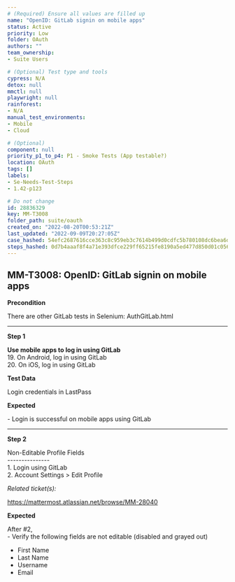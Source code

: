 ```yaml
---
# (Required) Ensure all values are filled up
name: "OpenID: GitLab signin on mobile apps"
status: Active
priority: Low
folder: OAuth
authors: ""
team_ownership: 
- Suite Users

# (Optional) Test type and tools
cypress: N/A
detox: null
mmctl: null
playwright: null
rainforest: 
- N/A
manual_test_environments: 
- Mobile
- Cloud

# (Optional)
component: null
priority_p1_to_p4: P1 - Smoke Tests (App testable?)
location: OAuth
tags: []
labels: 
- Se-Needs-Test-Steps
- 1.42-p123

# Do not change
id: 28836329
key: MM-T3008
folder_path: suite/oauth
created_on: "2022-08-20T00:53:21Z"
last_updated: "2022-09-09T20:27:05Z"
case_hashed: 54efc2687616cce363c8c959eb3c7614b499d0cdfc5b780108dc6bea6d11fba92c25034bac52f86396f62da002eaaad5
steps_hashed: 0d7b4aaaf8f4a71e393dfce229ff65215fe8190a5ed477d850d01c0562b250ab6c6221d1e42bbb40c86f52a3523121f2
---
```


## MM-T3008: OpenID: GitLab signin on mobile apps

**Precondition**

There are other GitLab tests in Selenium: AuthGitLab.html

---

**Step 1**

**Use mobile apps to log in using GitLab**\
19\. On Android, log in using GitLab\
20\. On iOS, log in using GitLab

**Test Data**

Login credentials in LastPass

**Expected**

\- Login is successful on mobile apps using GitLab

---

**Step 2**

Non-Editable Profile Fields\
\---------------\
1\. Login using GitLab\
2\. Account Settings > Edit Profile

_Related ticket(s):_

[](https://mattermost.atlassian.net/browse/MM-28040) <https://mattermost.atlassian.net/browse/MM-28040>

**Expected**

After #2,\
\- Verify the following fields are not editable (disabled and grayed out)

- First Name
- Last Name
- Username
- Email
